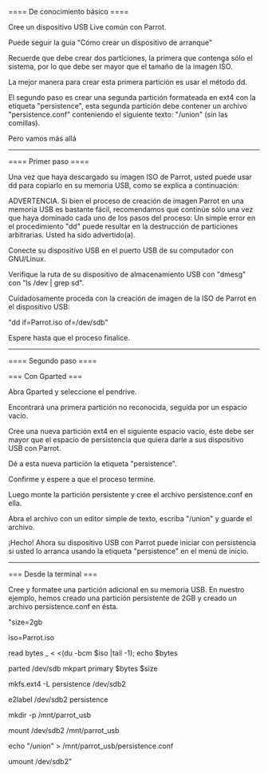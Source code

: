  ==== De conocimiento básico ====


Cree un dispositivo USB Live común con Parrot.

Puede seguir la guía "Cómo crear un dispositivo de arranque"


Recuerde que debe crear dos particiones, la primera que contenga sólo el sistema, por lo que debe ser mayor que el tamaño de la imagen ISO.

La mejor manera para crear esta primera partición es usar el método dd.

El segundo paso es crear una segunda partición formateada en ext4 con la etiqueta "persistence", esta segunda partición debe contener un archivo "persistence.conf" conteniendo el siguiente texto: "/union" (sin las comillas).

Pero vamos más allá


----
==== Primer paso ====


Una vez que haya descargado su imagen ISO de Parrot, usted puede usar dd para copiarlo en su memoria USB, como se explica a continuación:

ADVERTENCIA.
Si bien el proceso de creación de imagen Parrot en una memoria USB es bastante fácil, recomendamos que continúe sólo una vez que haya dominado cada uno de los pasos del proceso:
Un simple error en el procedimiento "dd" puede resultar en la destrucción de particiones arbitrarias. Usted ha sido advertido(a).

Conecte su dispositivo USB en el puerto USB de su computador con GNU/Linux.

Verifique la ruta de su dispositivo de almacenamiento USB con "dmesg"  con "ls /dev | grep sd".

Cuidadosamente proceda con la creación de imagen de la ISO de Parrot en el dispositivo USB:

"dd if=Parrot.iso of=/dev/sdb"

Espere hasta que el proceso finalice.


----
==== Segundo paso ====

=== Con Gparted ===


Abra Gparted y seleccione el pendrive.

Encontrará una primera partición no reconocida, seguida por un espacio vacío.

Cree una nueva partición ext4 en el siguiente espacio vacío, éste debe ser mayor que el espacio de persistencia que quiera darle a sus dispositivo USB con Parrot.

Dé a esta nueva partición la etiqueta "persistence".

Confirme y espere a que el proceso termine.

Luego monte la partición persistente y cree el archivo persistence.conf en ella.

Abra el archivo con un editor simple de texto, escriba "/union" y guarde el archivo.


¡Hecho! Ahora su dispositivo USB con Parrot puede iniciar con persistencia si usted lo arranca usando la etiqueta "persistence" en el menú de inicio.


----
=== Desde la terminal ===


Cree y formatee una partición adicional en su memoria USB. En nuestro ejemplo, hemos creado una partición persistente de 2GB y creado un archivo persistence.conf en ésta.


"size=2gb

iso=Parrot.iso


read bytes _ < <(du -bcm $iso |tail -1); echo $bytes

parted /dev/sdb mkpart primary $bytes $size

mkfs.ext4 -L persistence /dev/sdb2

e2label /dev/sdb2 persistence

mkdir -p /mnt/parrot_usb

mount /dev/sdb2 /mnt/parrot_usb

echo "/union" > /mnt/parrot_usb/persistence.conf

umount /dev/sdb2"

